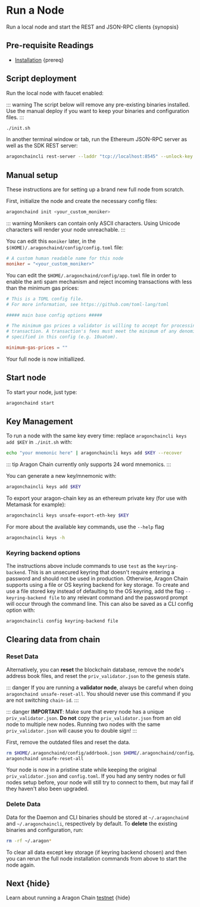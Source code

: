 <!--
order: 2
-->

# Run a Node

Run a local node and start the REST and JSON-RPC clients {synopsis}

## Pre-requisite Readings

- [Installation](./installation.md) {prereq}

## Script deployment

Run the local node with faucet enabled:

::: warning
The script below will remove any pre-existing binaries installed. Use the manual deploy if you want
to keep your binaries and configuration files.
:::

```bash
./init.sh
```

In another terminal window or tab, run the Ethereum JSON-RPC server as well as the SDK REST server:

```bash
aragonchaincli rest-server --laddr "tcp://localhost:8545" --unlock-key mykey --chain-id 8
```

## Manual setup

These instructions are for setting up a brand new full node from scratch.

First, initialize the node and create the necessary config files:

```bash
aragonchaind init <your_custom_moniker>
```

::: warning
Monikers can contain only ASCII characters. Using Unicode characters will render your node unreachable.
:::

You can edit this `moniker` later, in the `$(HOME)/.aragonchaind/config/config.toml` file:

```toml
# A custom human readable name for this node
moniker = "<your_custom_moniker>"
```

You can edit the `$HOME/.aragonchaind/config/app.toml` file in order to enable the anti spam mechanism and reject incoming transactions with less than the minimum gas prices:

```toml
# This is a TOML config file.
# For more information, see https://github.com/toml-lang/toml

##### main base config options #####

# The minimum gas prices a validator is willing to accept for processing a
# transaction. A transaction's fees must meet the minimum of any denomination
# specified in this config (e.g. 10uatom).

minimum-gas-prices = ""
```

Your full node is now initiallized.

## Start node

To start your node, just type:

```bash
aragonchaind start
```

## Key Management

To run a node with the same key every time: replace `aragonchaincli keys add $KEY` in `./init.sh` with:

```bash
echo "your mnemonic here" | aragonchaincli keys add $KEY --recover
```

::: tip Aragon Chain currently only supports 24 word mnemonics.
:::

You can generate a new key/mnemonic with:

```bash
aragonchaincli keys add $KEY
```

To export your aragon-chain key as an ethereum private key (for use with Metamask for example):

```bash
aragonchaincli keys unsafe-export-eth-key $KEY
```

For more about the available key commands, use the `--help` flag

```bash
aragonchaincli keys -h
```

### Keyring backend options

The instructions above include commands to use `test` as the `keyring-backend`. This is an unsecured
keyring that doesn't require entering a password and should not be used in production. Otherwise,
Aragon Chain supports using a file or OS keyring backend for key storage. To create and use a file
stored key instead of defaulting to the OS keyring, add the flag `--keyring-backend file` to any
relevant command and the password prompt will occur through the command line. This can also be saved
as a CLI config option with:

```bash
aragonchaincli config keyring-backend file
```

## Clearing data from chain

### Reset Data

Alternatively, you can **reset** the blockchain database, remove the node's address book files, and reset the `priv_validator.json` to the genesis state.

::: danger
If you are running a **validator node**, always be careful when doing `aragonchaind unsafe-reset-all`. You should never use this command if you are not switching `chain-id`.
:::

::: danger
**IMPORTANT**: Make sure that every node has a unique `priv_validator.json`. **Do not** copy the `priv_validator.json` from an old node to multiple new nodes. Running two nodes with the same `priv_validator.json` will cause you to double sign!
:::

First, remove the outdated files and reset the data.

```bash
rm $HOME/.aragonchaind/config/addrbook.json $HOME/.aragonchaind/config/genesis.json
aragonchaind unsafe-reset-all
```

Your node is now in a pristine state while keeping the original `priv_validator.json` and `config.toml`. If you had any sentry nodes or full nodes setup before, your node will still try to connect to them, but may fail if they haven't also been upgraded.

### Delete Data

Data for the Daemon and CLI binaries should be stored at `~/.aragonchaind` and `~/.aragonchaincli`, respectively by default. To **delete** the existing binaries and configuration, run:

```bash
rm -rf ~/.aragon*
```

To clear all data except key storage (if keyring backend chosen) and then you can rerun the full node installation commands from above to start the node again.

## Next {hide}

Learn about running a Aragon Chain [testnet](./testnet.md) {hide}
